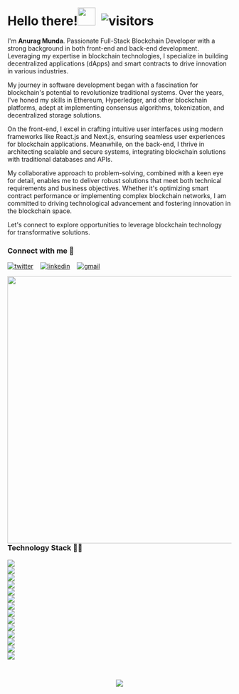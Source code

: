 # Hello there!<img src="https://c.tenor.com/AUHgwWxTw14AAAAi/dm4uz3-foekoe.gif" width="40px">  &nbsp;![visitors](https://komarev.com/ghpvc/?username=AnuragMunda&label=Visitors)

I'm **Anurag Munda**. Passionate Full-Stack Blockchain Developer with a strong background in both front-end and back-end development. Leveraging my expertise in blockchain technologies, I specialize in building decentralized applications (dApps) and smart contracts to drive innovation in various industries.

My journey in software development began with a fascination for blockchain's potential to revolutionize traditional systems. Over the years, I've honed my skills in Ethereum, Hyperledger, and other blockchain platforms, adept at implementing consensus algorithms, tokenization, and decentralized storage solutions.

On the front-end, I excel in crafting intuitive user interfaces using modern frameworks like React.js and Next.js, ensuring seamless user experiences for blockchain applications. Meanwhile, on the back-end, I thrive in architecting scalable and secure systems, integrating blockchain solutions with traditional databases and APIs.

My collaborative approach to problem-solving, combined with a keen eye for detail, enables me to deliver robust solutions that meet both technical requirements and business objectives. Whether it's optimizing smart contract performance or implementing complex blockchain networks, I am committed to driving technological advancement and fostering innovation in the blockchain space.

Let's connect to explore opportunities to leverage blockchain technology for transformative solutions.

### Connect with me 🔗
[![twitter](https://img.shields.io/badge/Twitter-1DA1F2?style=for-the-badge&logo=twitter&logoColor=white)](https://twitter.com/Anurag_MND) &nbsp;&nbsp;
[![linkedin](https://img.shields.io/badge/LinkedIn-0077B5?style=for-the-badge&logo=linkedin&logoColor=white)](https://www.linkedin.com/in/anuragmunda) &nbsp;&nbsp;
[![gmail](https://img.shields.io/badge/Gmail-D14836?style=for-the-badge&logo=gmail&logoColor=white)](mailto:Anurag.munda005@gmail.com)

<img align="right" src="https://img.etimg.com/thumb/msid-84146083,width-1015,height-761,imgsize-638053,resizemode-8,quality-100/prime/technology-and-startups/booting-up-developer-economy-how-tech-startups-are-helping-coders-build-and-test-software-faster.jpg" width="600px">

### Technology Stack 👨‍💻
<img src = "https://img.shields.io/badge/Solidity-e6e6e6?style=for-the-badge&logo=solidity&logoColor=black"><br>
<img src = "https://img.shields.io/badge/React-20232A?style=for-the-badge&logo=react&logoColor=61DAFB"><br>
<img src = "https://img.shields.io/badge/HTML5-E34F26?style=for-the-badge&logo=html5&logoColor=white"><br>
<img src = "https://img.shields.io/badge/CSS3-1572B6?style=for-the-badge&logo=css3&logoColor=white"><br>
<img src = "https://img.shields.io/badge/JavaScript-323330?style=for-the-badge&logo=javascript&logoColor=F7DF1E"><br>
<img src = "https://img.shields.io/badge/TypeScript-007ACC?style=for-the-badge&logo=typescript&logoColor=white"><br>
<img src = "https://img.shields.io/badge/Ethereum-3C3C3D?style=for-the-badge&logo=Ethereum&logoColor=white"><br>
<img src = "https://img.shields.io/badge/MongoDB-4EA94B?style=for-the-badge&logo=mongodb&logoColor=white"><br>
<img src = "https://img.shields.io/badge/Mocha-8D6748?style=for-the-badge&logo=Mocha&logoColor=white"><br>
<img src = "https://img.shields.io/badge/Python-FFD43B?style=for-the-badge&logo=python&logoColor=darkgreen"><br>
<img src = "https://img.shields.io/badge/Java-ED8B00?style=for-the-badge&logo=java&logoColor=white"><br>
<img src = "https://img.shields.io/badge/Android-3DDC84?style=for-the-badge&logo=android&logoColor=white"><br>
<img src = "https://img.shields.io/badge/MySQL-005C84?style=for-the-badge&logo=mysql&logoColor=white"><br>
<img src = "https://img.shields.io/badge/Node.js-339933?style=for-the-badge&logo=nodedotjs&logoColor=white"><br>
<!-- <img src = "https://img.shields.io/badge/Git-F05032?style=for-the-badge&logo=git&logoColor=white"> -->

<br>
<p align="center"><img src="https://github-readme-stats.vercel.app/api/top-langs/?username=AnuragMunda&layout=compact&theme=gotham"></p>

<!---
AnuragMunda/AnuragMunda is a ✨ special ✨ repository because its `README.md` (this file) appears on your GitHub profile.
You can click the Preview link to take a look at your changes.
--->
